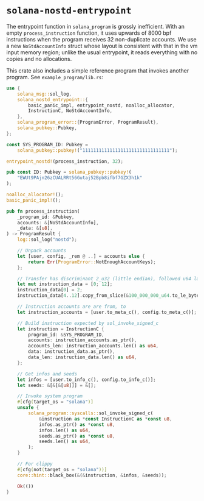 # `solana-nostd-entrypoint`

The entrypoint function in `solana_program` is grossly inefficient. With an empty `process_instruction` function, it uses upwards of 8000 bpf instructions when the program receives 32 non-duplicate accounts. We use a new `NoStdAccountInfo` struct whose layout is consistent with that in the vm input memory region; unlike the usual entrypoint, it reads everything with no copies and no allocations.

This crate also includes a simple reference program that invokes another program. See `example_program/lib.rs`:

```rust
use {
    solana_msg::sol_log,
    solana_nostd_entrypoint::{
        basic_panic_impl, entrypoint_nostd, noalloc_allocator,
        InstructionC, NoStdAccountInfo,
    },
    solana_program_error::{ProgramError, ProgramResult},
    solana_pubkey::Pubkey,
};

const SYS_PROGRAM_ID: Pubkey =
    solana_pubkey::pubkey!("11111111111111111111111111111111");

entrypoint_nostd!(process_instruction, 32);

pub const ID: Pubkey = solana_pubkey::pubkey!(
    "EWUt9PAjn26zCUALRRt56Gutaj52Bpb8ifbf7GZX3h1k"
);

noalloc_allocator!();
basic_panic_impl!();

pub fn process_instruction(
    _program_id: &Pubkey,
    accounts: &[NoStdAccountInfo],
    _data: &[u8],
) -> ProgramResult {
    log::sol_log("nostd");

    // Unpack accounts
    let [user, config, _rem @ ..] = accounts else {
        return Err(ProgramError::NotEnoughAccountKeys);
    };

    // Transfer has discriminant 2_u32 (little endian), followed u64 lamport amount
    let mut instruction_data = [0; 12];
    instruction_data[0] = 2;
    instruction_data[4..12].copy_from_slice(&100_000_000_u64.to_le_bytes());

    // Instruction accounts are are from, to
    let instruction_accounts = [user.to_meta_c(), config.to_meta_c()];

    // Build instruction expected by sol_invoke_signed_c
    let instruction = InstructionC {
        program_id: &SYS_PROGRAM_ID,
        accounts: instruction_accounts.as_ptr(),
        accounts_len: instruction_accounts.len() as u64,
        data: instruction_data.as_ptr(),
        data_len: instruction_data.len() as u64,
    };

    // Get infos and seeds
    let infos = [user.to_info_c(), config.to_info_c()];
    let seeds: &[&[&[u8]]] = &[];

    // Invoke system program
    #[cfg(target_os = "solana")]
    unsafe {
        solana_program::syscalls::sol_invoke_signed_c(
            &instruction as *const InstructionC as *const u8,
            infos.as_ptr() as *const u8,
            infos.len() as u64,
            seeds.as_ptr() as *const u8,
            seeds.len() as u64,
        );
    }

    // For clippy
    #[cfg(not(target_os = "solana"))]
    core::hint::black_box(&(&instruction, &infos, &seeds));

    Ok(())
}
```

